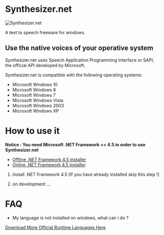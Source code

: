 # Synthesizer.net

![Synthesizer.net](https://raw.githubusercontent.com/sdkcarlos/Synthesizer.net/master/resources/img/synthesizerlogo-fullresolution.png)

A text to speech freeware for windows.

## Use the native voices of your operative system

Synthesizer.net uses Speech Application Programming Interface or SAPI, the official API developed by Microsoft.

Synthesizer.net is compatible with the following operating systems:

- Microsoft Windows 10 
- Microsoft Windows 8
- Microsoft Windows 7
- Microsoft Windows Vista
- Microsoft Windows 2003
- Microsoft Windows XP

# How to use it
**Notice : You need Microsoft .NET Framework <= 4.5 in order to use Synthesizer.net**

- [Offline .NET Framework 4.5 installer](http://www.microsoft.com/en-us/download/details.aspx?id=42642)
- [Online .NET Framework 4.5 installer](http://www.microsoft.com/en-us/download/details.aspx?id=30653)

1) Install .NET Framework 4.5 [If you have already installed skip this step !]

2) on development ...


# FAQ

- My language is not installed on windows, what can i do ? 

[Download More Official Runtime Languages Here](http://www.microsoft.com/en-us/download/details.aspx?id=27224)
